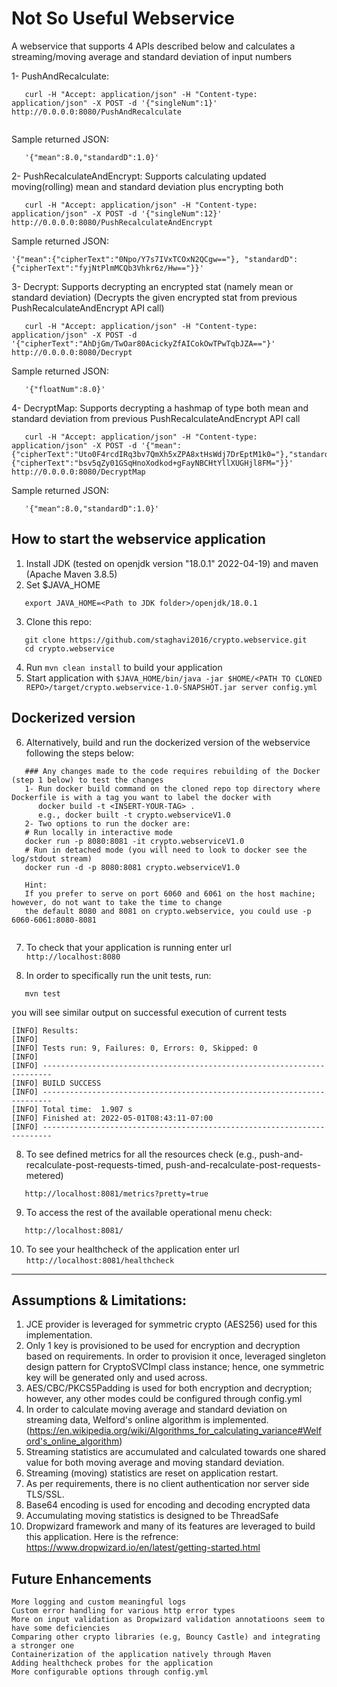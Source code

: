 # Not So Useful Webservice

A webservice that supports 4 APIs described below and calculates a streaming/moving average and standard deviation of input numbers

1- PushAndRecalculate: 

```
   curl -H "Accept: application/json" -H "Content-type: application/json" -X POST -d '{"singleNum":1}'  http://0.0.0.0:8080/PushAndRecalculate
   
```
   Sample returned JSON:
```
   '{"mean":8.0,"standardD":1.0}'      
```

2- PushRecalculateAndEncrypt: Supports calculating updated moving(rolling) mean and standard deviation plus encrypting both

```
   curl -H "Accept: application/json" -H "Content-type: application/json" -X POST -d '{"singleNum":12}'  http://0.0.0.0:8080/PushRecalculateAndEncrypt
```
   Sample returned JSON:
```
'{"mean":{"cipherText":"0Npo/Y7s7IVxTCOxN2QCgw=="}, "standardD":{"cipherText":"fyjNtPlmMCQb3Vhkr6z/Hw=="}}'
```
3- Decrypt: Supports decrypting an encrypted stat (namely mean or standard deviation) (Decrypts the given encrypted stat from previous PushRecalculateAndEncrypt API call)

```
   curl -H "Accept: application/json" -H "Content-type: application/json" -X POST -d '{"cipherText":"AhDjGm/TwOar80AcickyZfAICokOwTPwTqbJZA=="}' http://0.0.0.0:8080/Decrypt
```
   Sample returned JSON:
```
   '{"floatNum":8.0}'
```

4- DecryptMap: Supports decrypting a hashmap of type both mean and standard deviation from previous PushRecalculateAndEncrypt API call

```
   curl -H "Accept: application/json" -H "Content-type: application/json" -X POST -d '{"mean":{"cipherText":"Uto0F4rcdIRq3bv7QmXh5xZPA8xtHsWdj7DrEptM1k0="},"standardD":{"cipherText":"bsv5qZy01GSqHnoXodkod+gFayNBCHtYllXUGHjl8FM="}}'  http://0.0.0.0:8080/DecryptMap
```
   Sample returned JSON:
```
   '{"mean":8.0,"standardD":1.0}'
```
How to start the webservice application
---
1. Install JDK (tested on openjdk version "18.0.1" 2022-04-19) and maven (Apache Maven 3.8.5)
2. Set $JAVA_HOME
```
   export JAVA_HOME=<Path to JDK folder>/openjdk/18.0.1  
```
3. Clone this repo:
```  
   git clone https://github.com/staghavi2016/crypto.webservice.git
   cd crypto.webservice
```
4. Run `mvn clean install` to build your application
5. Start application with `$JAVA_HOME/bin/java -jar $HOME/<PATH TO CLONED REPO>/target/crypto.webservice-1.0-SNAPSHOT.jar server config.yml`

Dockerized version 
---
6. Alternatively, build and run the dockerized version of the webservice following the steps below:
```
   ### Any changes made to the code requires rebuilding of the Docker (step 1 below) to test the changes
   1- Run docker build command on the cloned repo top directory where Dockerfile is with a tag you want to label the docker with
      docker build -t <INSERT-YOUR-TAG> .
      e.g., docker built -t crypto.webserviceV1.0 
   2- Two options to run the docker are:
   # Run locally in interactive mode
   docker run -p 8080:8081 -it crypto.webserviceV1.0
   # Run in detached mode (you will need to look to docker see the log/stdout stream)
   docker run -d -p 8080:8081 crypto.webserviceV1.0

   Hint:
   If you prefer to serve on port 6060 and 6061 on the host machine; however, do not want to take the time to change
   the default 8080 and 8081 on crypto.webservice, you could use -p 6060-6061:8080-8081
    
```

7. To check that your application is running enter url `http://localhost:8080`

8. In order to specifically run the unit tests, run:
```
   mvn test
```
you will see similar output on successful execution of current tests
```
[INFO] Results:
[INFO] 
[INFO] Tests run: 9, Failures: 0, Errors: 0, Skipped: 0
[INFO] 
[INFO] ------------------------------------------------------------------------
[INFO] BUILD SUCCESS
[INFO] ------------------------------------------------------------------------
[INFO] Total time:  1.907 s
[INFO] Finished at: 2022-05-01T08:43:11-07:00
[INFO] ------------------------------------------------------------------------
```  
8. To see defined metrics for all the resources check (e.g., push-and-recalculate-post-requests-timed,
   push-and-recalculate-post-requests-metered)
```
   http://localhost:8081/metrics?pretty=true
```
9. To access the rest of the available operational menu check:
```
   http://localhost:8081/
```
10. To see your healthcheck of the application enter url `http://localhost:8081/healthcheck`
---



Assumptions & Limitations:
---
1. JCE provider is leveraged for symmetric crypto (AES256) used for this implementation. 
2. Only 1 key is provisioned to be used for encryption and decryption based on requirements. In order to
provision it once, leveraged singleton design pattern for CryptoSVCImpl class instance; hence, one symmetric key will be generated only and used across.
3. AES/CBC/PKCS5Padding is used for both encryption and decryption; however, any other modes could be configured through config.yml
4. In order to calculate moving average and standard deviation on streaming data, 
Welford's online algorithm is implemented. (https://en.wikipedia.org/wiki/Algorithms_for_calculating_variance#Welford's_online_algorithm)
5. Streaming statistics are accumulated and calculated towards one shared value for both moving average and moving standard deviation.
6. Streaming (moving) statistics are reset on application restart.
7. As per requirements, there is no client authentication nor server side TLS/SSL.
8. Base64 encoding is used for encoding and decoding encrypted data 
9. Accumulating moving statistics is designed to be ThreadSafe
10. Dropwizard framework and many of its features are leveraged to build this application. Here is the refrence: 
https://www.dropwizard.io/en/latest/getting-started.html 

Future Enhancements
---
    More logging and custom meaningful logs
    Custom error handling for various http error types
    More on input validation as Dropwizard validation annotatioons seem to have some deficiencies
    Comparing other crypto libraries (e.g, Bouncy Castle) and integrating a stronger one
    Containerization of the application natively through Maven
    Adding healthcheck probes for the application
    More configurable options through config.yml
    

